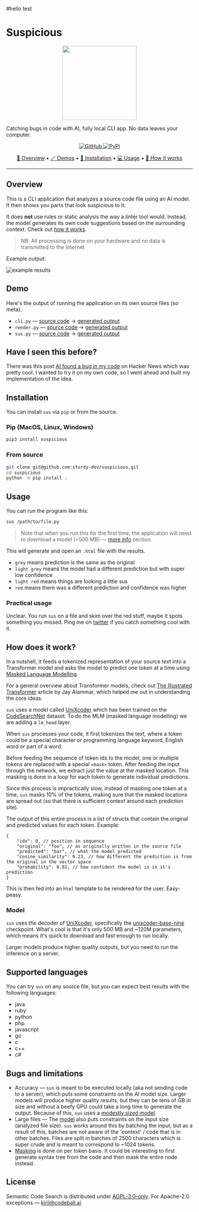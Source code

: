 #hello test
# Suspicious

<p align="center">
  <img width="200" src="https://raw.githubusercontent.com/sturdy-dev/suspicious/main/docs/ai_dog_wtf.png">
</p

<p align='center'>
    Catching bugs in code with AI, fully local CLI app. No data leaves your computer.
</p>
<p align='center'>
    <a href="https://github.com/sturdy-dev/suspicious/blob/main/LICENSE.txt">
        <img alt="GitHub"
        src="https://img.shields.io/github/license/sturdy-dev/suspicious">
    </a>
    <a href="https://pypi.org/project/suspicious">
     <img alt="PyPi"
 src="https://img.shields.io/pypi/v/suspicious">
    </a>
</p>
<p align="center">
  <a href="#overview">🤔 Overview</a> •
  <a href="#demo">🪄 Demos</a> •
  <a href="#installation">🔧 Installation</a> •
  <a href="#usage">💻 Usage</a> •
  <a href="#how-does-it-work">🧠 How it works</a>
</p>

-------------------------------------------------------------------

## Overview 

This is a CLI application that analyzes a source code file using an AI model. It then shows you parts that look suspicious to it.

It does **not** use rules or static analysis the way a linter tool would. Instead, the model generates its own code suggestions based on the surrounding context. Check out [how it works](#how-does-it-work).

> NB: All processing is done on your hardware and no data is transmitted to the Internet

Example output:

![example results](./docs/screenshot.png)

## Demo

Here's the output of running the application on its own source files (so meta).

- `cli.py` — [source code](./src/suspicious/cli.py) → [generated output](https://sturdy-dev.github.io/suspicious/demos/cli_py/)
- `render.py` — [source code](./src/suspicious/render.py) → [generated output](https://sturdy-dev.github.io/suspicious/demos/render_py/)
- `sus.py` — [source code](./src/suspicious/sus.py) → [generated output](https://sturdy-dev.github.io/suspicious/demos/sus_py/)

## Have I seen this before?

There was this post [AI found a bug in my code](https://news.ycombinator.com/item?id=33632610) on Hacker News which was pretty cool. I wanted to try it on my own code, so I went ahead and built my implementation of the idea.

## Installation

You can install `sus` via `pip` or from the source.

### Pip (MacOS, Linux, Windows)

```bash
pip3 install suspicious
```

### From source

```bash
git clone git@github.com:sturdy-dev/suspicious.git
cd suspicious
python -m pip install .
```

## Usage

You can run the program like this:

```bash
sus /path/to/file.py
```

> Note that when you run this for the first time, the application will need to download a model (~500 MB) — [more info](#model) section.

This will generate and open an `.html` file with the results.

- `grey` means prediction is the same as the original
- `light grey` means the model had a different prediction but with super low confidence
- `light red` means things are looking a little sus
- `red` means there was a different prediction and confidence was higher

### Practical usage

Unclear. You run `sus` on a file and skim over the red stuff, maybe it spots something you missed. Ping me on [twitter](https://twitter.com/krlvi) if you catch something cool with it.

## How does it work?

In a nutshell, it feeds a tokenized representation of your source text into a Transformer model and asks the model to predict one token at a time using [Masked Language Modelling](https://huggingface.co/docs/transformers/tasks/language_modeling#masked-language-modeling).

For a general overview about Transformer models, check out [The Illustrated Transformer](https://jalammar.github.io/illustrated-transformer/) article by Jay Alammar, which helped me out in understanding the core ideas.

`sus` uses a model called [UniXcoder](https://github.com/microsoft/CodeBERT/tree/master/UniXcoder) which has been trained on the [CodeSearchNet](https://huggingface.co/datasets/code_search_net) dataset. To do the MLM (masked language modelling) we are adding a `lm_head` layer.

When `sus` processes your code, it first tokenizes the text, where a token could be a special character or programming language keyword, English word or part of a word.

Before feeding the sequence of token ids to the model, one or multiple tokens are replaced with a special `<mask>` token. After feeding the input through the network, we extract just the value at the masked location. This masking is done in a loop for each token to generate individual predictions.

Since this process is impractically slow, instead of masking one token at a time, `sus` masks 10% of the tokens, making sure that the masked locations are spread out (so that there is sufficient context around each prediction site).

The output of this entire process is a list of structs that contain the original and predicted values for each token. Example:

```json5
{
    "idx": 0, // position in sequence
    "original": "foo", // as originally written in the source file
    "predicted": "bar", // what the model predicted
    "cosine_similarity": 0.23, // how different the prediction is from the original in the vector space
    "probability": 0.92, // how confident the model is in it's prediction
}
```

This is then fed into an `html` template to be rendered for the user. Easy-peasy.

### Model

`sus` uses the decoder of [UniXcoder](https://github.com/microsoft/CodeBERT/tree/master/UniXcoder), specifically the [unixcoder-base-nine](https://huggingface.co/microsoft/unixcoder-base-nine) checkpoint. What's cool is that it's only 500 MB and ~120M parameters, which means it's quick to download and fast enough to run locally.

Larger models produce higher quality outputs, but you need to run the inference on a server.

## Supported languages

You can try `sus` on any source file, but you can expect best results with the following languages:

- java
- ruby
- python
- php
- javascript
- go
- c
- c++
- c#

## Bugs and limitations

- Accuracy — `sus` is meant to be executed locally (aka not sending code to a server), which puts some constraints on the AI model size. Larger models will produce higher quality results, but they can be tens of GB in size and without a beefy GPU could take a long time to generate the output. Because of this, `sus` uses a [modestly sized model](#model).
- Large files — The [model](#model) also puts constraints on the input size (analyzed file size). `sus` works around this by batching the input, but as a result of this, batches are not aware of the 'context' / code that is in other batches. Files are split in batches of 2500 characters which is super crude and is meant to correspond to ~1024 tokens.
- [Masking](#how-does-it-work) is done on per token basis. It could be interesting to first generate syntax tree from the code and then mask the entire node instead.

## License

Semantic Code Search is distributed under [AGPL-3.0-only](LICENSE.txt). For Apache-2.0 exceptions — <kiril@codeball.ai>
